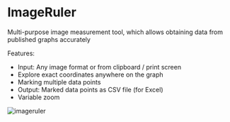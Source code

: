 # ImageRuler
Multi-purpose image measurement tool, which allows obtaining data from published graphs accurately
 
Features:
* Input: Any image format or from clipboard / print screen
* Explore exact coordinates anywhere on the graph
* Marking multiple data points
* Output: Marked data points as CSV file (for Excel)
* Variable zoom

![imageruler](https://github.com/user-attachments/assets/25838089-3cb5-4be1-bbb8-6db532eb2532)
